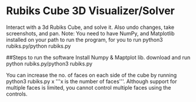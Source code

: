 # Rubiks Cube 3D Visualizer/Solver
 Interact with a 3d Rubiks Cube, and solve it. Also undo changes, take screenshots, and pan.
 Note: You need to have NumPy, and Matplotlib installed on your path to run the program, for you to run python3 rubiks.py/python rubiks.py
 


##Steps to run the software
Install Numpy & Maptplot lib.
download and run python rubiks.py/python3 rubiks.py

You can increase the no. of faces on each side of the cube by running python3 rubiks.py x '''x is the number of faces'''.
Although support for multiple faces is limited, you cannot control multiple faces using the controls.

